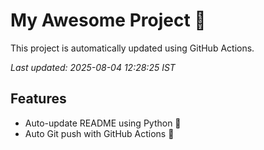 # My Awesome Project 🚀

This project is automatically updated using GitHub Actions.

_Last updated: 2025-08-04 12:28:25 IST_

## Features
- Auto-update README using Python 🐍
- Auto Git push with GitHub Actions 🤖
